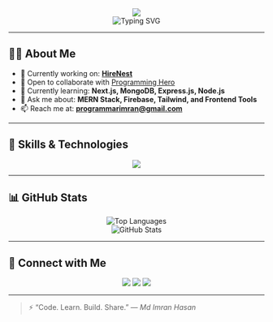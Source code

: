 <!-- 🌟 Profile Banner -->
<div align="center">
  <img src="https://capsule-render.vercel.app/api?type=waving&color=0:E1EAFC,100:F6D5F7&height=200&section=header&text=MD%20IMRAN%20HASAN&fontSize=40&fontColor=fff&animation=fadeIn&fontAlignY=38&desc=React%20and%20MERN%20Stack%20Dev%20%7C%20JavaScript%20Enthusiast&descAlignY=51&descAlign=62"/>
</div>

<!-- 🧠 Typing Animation -->
<div align="center">
  <img src="https://readme-typing-svg.herokuapp.com?font=Fira+Code&weight=600&size=26&duration=3000&pause=1000&color=2196F3&center=true&vCenter=true&multiline=true&width=700&height=100&lines=👋+Hi+there!+I'm+Imran;💻+MERN+Stack+Developer;🌐+JavaScript+Lover;🌍+From+Bangladesh+🇧🇩" alt="Typing SVG" />
</div>

---

## 🧑‍💻 About Me

- 🔭 Currently working on: [**HireNest**](https://hire-nest-by-imran.web.app/)
- 🤝 Open to collaborate with [Programming Hero](https://web.programming-hero.com/home)
- 🌱 Currently learning: **Next.js, MongoDB, Express.js, Node.js**
- 💬 Ask me about: **MERN Stack, Firebase, Tailwind, and Frontend Tools**
- 📫 Reach me at: **programmarimran@gmail.com**

---

## 🚀 Skills & Technologies

<p align="center">
  <img src="https://skillicons.dev/icons?i=html,css,tailwind,bootstrap,js,react,nextjs,express,nodejs,mongodb,firebase,github,vscode" />
</p>

---

## 📊 GitHub Stats

<p align="center">
  <img src="https://github-readme-stats.vercel.app/api/top-langs/?username=programmarimran&layout=compact&theme=default" alt="Top Languages" />
  <br/>
  <img src="https://github-readme-stats.vercel.app/api?username=programmarimran&show_icons=true&locale=en&theme=default" alt="GitHub Stats" />
</p>

---

## 🤝 Connect with Me

<p align="center">
  <a href="mailto:programmarimran@gmail.com"><img src="https://img.shields.io/badge/Gmail-D14836?style=for-the-badge&logo=gmail&logoColor=white"/></a>
  <a href="https://www.linkedin.com/in/md-imran-hasan-664907354/"><img src="https://img.shields.io/badge/LinkedIn-0A66C2?style=for-the-badge&logo=linkedin&logoColor=white"/></a>
  <a href="https://www.facebook.com/mdimran.hasan.79827803"><img src="https://img.shields.io/badge/Facebook-1877F2?style=for-the-badge&logo=facebook&logoColor=white"/></a>
</p>

---

> ⚡ “Code. Learn. Build. Share.” — *Md Imran Hasan*
